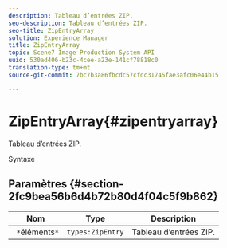 ```yaml
---
description: Tableau d’entrées ZIP.
seo-description: Tableau d’entrées ZIP.
seo-title: ZipEntryArray
solution: Experience Manager
title: ZipEntryArray
topic: Scene7 Image Production System API
uuid: 530ad406-b23c-4cee-a23e-141cf78818c0
translation-type: tm+mt
source-git-commit: 7bc7b3a86fbcdc57cfdc31745fae3afc06e44b15

---
```



# ZipEntryArray{#zipentryarray}

Tableau d’entrées ZIP.

Syntaxe

## Paramètres {#section-2fc9bea56b6d4b72b80d4f04c5f9b862}

| Nom | Type | Description |
|---|---|---|
| ` *`éléments`*` | `types:ZipEntry` | Tableau d’entrées ZIP. |

